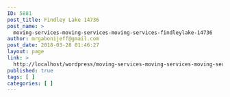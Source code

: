 ```yaml
---
ID: 5881
post_title: Findley Lake 14736
post_name: >
  moving-services-moving-services-moving-services-findleylake-14736
author: mrgabonijeff@gmail.com
post_date: 2018-03-28 01:46:27
layout: page
link: >
  http://localhost/wordpress/moving-services-moving-services-moving-services-findleylake-14736/
published: true
tags: [ ]
categories: [ ]
---
```

